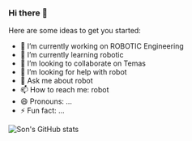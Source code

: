 ### Hi there 👋

<!--
**tranducson25082000/tranducson25082000** is a ✨ _special_ ✨ repository because its `README.md` (this file) appears on your GitHub profile.
-->
Here are some ideas to get you started:

- 🔭 I’m currently working on ROBOTIC Engineering
- 🌱 I’m currently learning robotic
- 👯 I’m looking to collaborate on Temas
- 🤔 I’m looking for help with robot
- 💬 Ask me about robot
- 📫 How to reach me: robot
- 😄 Pronouns: ...
- ⚡ Fun fact: ...

![Son's GitHub stats](https://github-readme-stats.vercel.app/api?username=tranducson25082000&show_icons=true&theme=radical)
